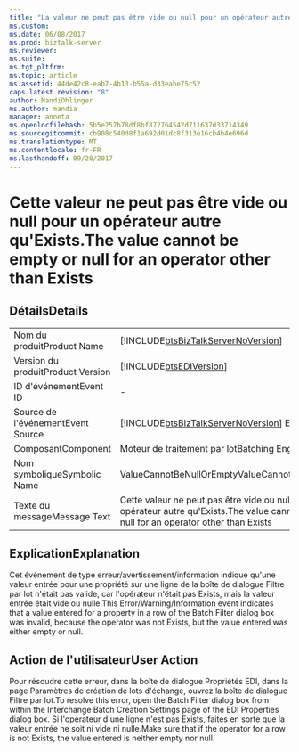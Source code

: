 ```yaml
---
title: "La valeur ne peut pas être vide ou null pour un opérateur autre qu’Exists. | Documents Microsoft"
ms.custom: 
ms.date: 06/08/2017
ms.prod: biztalk-server
ms.reviewer: 
ms.suite: 
ms.tgt_pltfrm: 
ms.topic: article
ms.assetid: 44de42c8-eab7-4b13-b55a-d33eabe75c52
caps.latest.revision: "8"
author: MandiOhlinger
ms.author: mandia
manager: anneta
ms.openlocfilehash: 5b5e257b78df8bf872764542d711637d33714349
ms.sourcegitcommit: cb908c540d8f1a692d01dc8f313e16cb4b4e696d
ms.translationtype: MT
ms.contentlocale: fr-FR
ms.lasthandoff: 09/20/2017
---
```

# <a name="the-value-cannot-be-empty-or-null-for-an-operator-other-than-exists"></a><span data-ttu-id="fe978-102">Cette valeur ne peut pas être vide ou null pour un opérateur autre qu'Exists.</span><span class="sxs-lookup"><span data-stu-id="fe978-102">The value cannot be empty or null for an operator other than Exists</span></span>
## <a name="details"></a><span data-ttu-id="fe978-103">Détails</span><span class="sxs-lookup"><span data-stu-id="fe978-103">Details</span></span>  
  
|||  
|-|-|  
|<span data-ttu-id="fe978-104">Nom du produit</span><span class="sxs-lookup"><span data-stu-id="fe978-104">Product Name</span></span>|[!INCLUDE[btsBizTalkServerNoVersion](../includes/btsbiztalkservernoversion-md.md)]|  
|<span data-ttu-id="fe978-105">Version du produit</span><span class="sxs-lookup"><span data-stu-id="fe978-105">Product Version</span></span>|[!INCLUDE[btsEDIVersion](../includes/btsediversion-md.md)]|  
|<span data-ttu-id="fe978-106">ID d'événement</span><span class="sxs-lookup"><span data-stu-id="fe978-106">Event ID</span></span>|-|  
|<span data-ttu-id="fe978-107">Source de l'événement</span><span class="sxs-lookup"><span data-stu-id="fe978-107">Event Source</span></span>|[!INCLUDE[btsBizTalkServerNoVersion](../includes/btsbiztalkservernoversion-md.md)]<span data-ttu-id="fe978-108"> EDI</span><span class="sxs-lookup"><span data-stu-id="fe978-108"> EDI</span></span>|  
|<span data-ttu-id="fe978-109">Composant</span><span class="sxs-lookup"><span data-stu-id="fe978-109">Component</span></span>|<span data-ttu-id="fe978-110">Moteur de traitement par lot</span><span class="sxs-lookup"><span data-stu-id="fe978-110">Batching Engine</span></span>|  
|<span data-ttu-id="fe978-111">Nom symbolique</span><span class="sxs-lookup"><span data-stu-id="fe978-111">Symbolic Name</span></span>|<span data-ttu-id="fe978-112">ValueCannotBeNullOrEmpty</span><span class="sxs-lookup"><span data-stu-id="fe978-112">ValueCannotBeNullOrEmpty</span></span>|  
|<span data-ttu-id="fe978-113">Texte du message</span><span class="sxs-lookup"><span data-stu-id="fe978-113">Message Text</span></span>|<span data-ttu-id="fe978-114">Cette valeur ne peut pas être vide ou null pour un opérateur autre qu'Exists.</span><span class="sxs-lookup"><span data-stu-id="fe978-114">The value cannot be empty or null for an operator other than Exists</span></span>|  
  
## <a name="explanation"></a><span data-ttu-id="fe978-115">Explication</span><span class="sxs-lookup"><span data-stu-id="fe978-115">Explanation</span></span>  
 <span data-ttu-id="fe978-116">Cet événement de type erreur/avertissement/information indique qu'une valeur entrée pour une propriété sur une ligne de la boîte de dialogue Filtre par lot n'était pas valide, car l'opérateur n'était pas Exists, mais la valeur entrée était vide ou nulle.</span><span class="sxs-lookup"><span data-stu-id="fe978-116">This Error/Warning/Information event indicates that a value entered for a property in a row of the Batch Filter dialog box was invalid, because the operator was not Exists, but the value entered was either empty or null.</span></span>  
  
## <a name="user-action"></a><span data-ttu-id="fe978-117">Action de l'utilisateur</span><span class="sxs-lookup"><span data-stu-id="fe978-117">User Action</span></span>  
 <span data-ttu-id="fe978-118">Pour résoudre cette erreur, dans la boîte de dialogue Propriétés EDI, dans la page Paramètres de création de lots d'échange, ouvrez la boîte de dialogue Filtre par lot.</span><span class="sxs-lookup"><span data-stu-id="fe978-118">To resolve this error, open the Batch Filter dialog box from within the Interchange Batch Creation Settings page of the EDI Properties dialog box.</span></span> <span data-ttu-id="fe978-119">Si l'opérateur d'une ligne n'est pas Exists, faites en sorte que la valeur entrée ne soit ni vide ni nulle.</span><span class="sxs-lookup"><span data-stu-id="fe978-119">Make sure that if the operator for a row is not Exists, the value entered is neither empty nor null.</span></span>